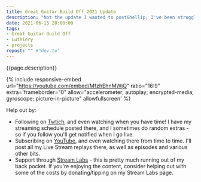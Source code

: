 ```yaml
---
title: Great Guitar Build Off 2021 Update
description: "Not the update I wanted to post&hellip; I've been struggling with a major depressive episode for longer than I care to mention. The guitar kits I ordered for practice are still sitting in the box behind me. If I can get it together enough I may still be able to get them done in time. But if I can't, I wanted to at lest have an update posted."
date: 2021-06-15 20:00:00
tags:
- Great Guitar Build Off
- Luthiery
- projects
repost: "" #"dev.to"
---
```


{{page.description}}

<!--more-->

{% include responsive-embed url="https://youtube.com/embed/MfzhEhnMWjQ" ratio="16:9" extra='frameborder="0" allow="accelerometer; autoplay; encrypted-media; gyroscope; picture-in-picture" allowfullscreen' %}

Help out by:
 * Following on [Twtich](https://twitch.tv/AnonJr_Live), and even watching when you have time! I have my streaming schedule posted there, and I sometimes do random extras - so if you follow you'll get notified when I go live.
 * Subscribing on [YouTube](http://www.youtube.com/channel/UCXafqhKHbkSUIrq0LAuu0tw), and even watching there from time to time. I'll post all my Live Stream replays there, as well as episodes and various other bits.
 * Support through [Stream Labs](https://streamlabs.com/anonjr_live) - this is pretty much running out of my back pocket. If you're enjoying the content, consider helping out with some of the costs by donating/tipping on my Stream Labs page.